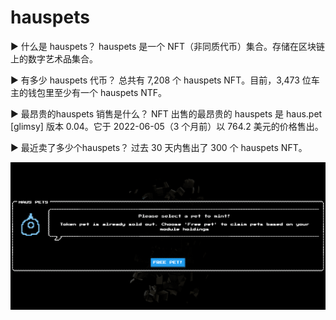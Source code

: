 # hauspets

▶ 什么是 hauspets？
hauspets 是一个 NFT（非同质代币）集合。存储在区块链上的数字艺术品集合。

▶ 有多少 hauspets 代币？
总共有 7,208 个 hauspets NFT。目前，3,473 位车主的钱包里至少有一个 hauspets NTF。

▶ 最昂贵的hauspets 销售是什么？
NFT 出售的最昂贵的 hauspets 是 haus.pet [glimsy] 版本 0.04。它于 2022-06-05（3 个月前）以 764.2 美元的价格售出。

▶ 最近卖了多少个hauspets？
过去 30 天内售出了 300 个 hauspets NFT。

![nft](3231221.png)
